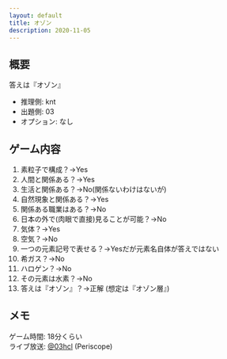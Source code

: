 ```yaml
---
layout: default
title: オゾン
description: 2020-11-05
---
```


## 概要

答えは『オゾン』

- 推理側: knt
- 出題側: 03
- オプション: なし

## ゲーム内容

1. 素粒子で構成？→Yes
2. 人間と関係ある？→Yes
3. 生活と関係ある？→No(関係ないわけはないが)
4. 自然現象と関係ある？→Yes
5. 関係ある職業はある？→No
6. 日本の外で(肉眼で直接)見ることが可能？→No
7. 気体？→Yes
8. 空気？→No
9. 一つの元素記号で表せる？→Yesだが元素名自体が答えではない
10. 希ガス？→No
11. ハロゲン？→No
12. その元素は水素？→No
13. 答えは『オゾン』？→正解 (想定は『オゾン層』)

## メモ

ゲーム時間: 18分くらい  
ライブ放送: [@03hcl](https://www.periscope.tv/03hcl/1OdKrWOklZqGX) (Periscope)
